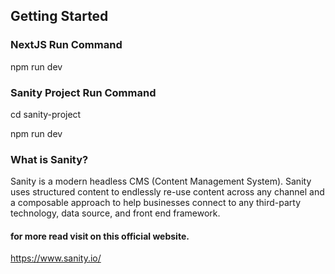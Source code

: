 ## Getting Started

### NextJS Run Command
npm run dev

### Sanity Project Run Command
cd sanity-project

npm run dev

### What is Sanity?
Sanity is a modern headless CMS (Content Management System). Sanity uses structured content to endlessly re-use content across any channel and a composable approach to help businesses connect to any third-party technology, data source, and front end framework.

#### for more read visit on this official website.
https://www.sanity.io/


